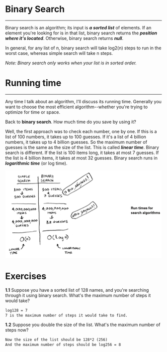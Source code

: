 # Binary Search
---
Binary search is an algorithm; its input is ***a sorted list*** of elements. If an element you're looking for is in that list, binary search returns the ***position where it's located***. Otherwise, binary search returns ***null***.

In general, for any list of n, binary search will take log2(n) steps to run in the worst case, whereas simple search will take n steps.

*Note: Binary search only works when your list is in sorted order.*

# Running time
---
Any time I talk about an algorithm, I'll discuss its running time. Generally you want to choose the most efficient algorithm--whether you're trying to optimize for time or space.

Back to **binary search**. How much time do you save by using it? 

Well, the first approach was to check each number, one by one. If this is a list of 100 numbers, it takes up to 100 guesses. If it's a list of 4 billion numbers, it takes up to 4 billion guesses. So the maximum number of guesses is the same as the size of the list. This is called ***linear time***.
Binary search is different. If the list is 100 items long, it takes at most 7 guesses. If the list is 4 billion items, it takes at most 32 guesses. Binary search runs in ***logarithmic time*** (or log time).

![Running Time](img/run_time_for_bin_search.png)

# Exercises

**1.1** Suppose you have a sorted list of 128 names, and you're searching through it using binary search. What's the maximum number of steps it would take?

    log128 = 7
    7 is the maximum number of steps it would take to find.

**1.2** Suppose you double the size of the list. What's the maximum number of steps now?

    Now the size of the list should be 128*2 (256)
    And the maximum number of steps should be log256 = 8